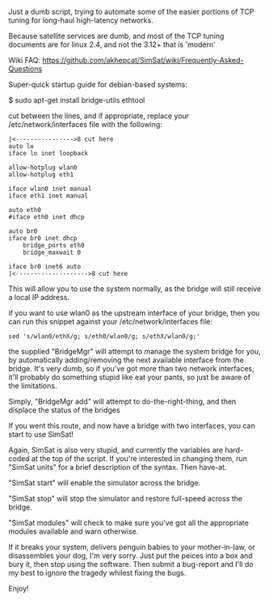 Just a dumb script, trying to automate some of the easier portions of TCP tuning for long-haul high-latency networks.

Because satellite services are dumb, and most of the TCP tuning documents are for linux 2.4, and not the 3.12+ that is 'modern'

Wiki FAQ: https://github.com/akhepcat/SimSat/wiki/Frequently-Asked-Questions

Super-quick startup guide for debian-based systems:

$ sudo apt-get install bridge-utils ethtool

cut between the lines, and if appropriate, replace your /etc/network/interfaces
file with the following:  

    |<---------------->8 cut here
    auto lo
    iface lo inet loopback
    
    allow-hotplug wlan0
    allow-hotplug eth1
    
    iface wlan0 inet manual
    iface eth1 inet manual
    
    auto eth0
    #iface eth0 inet dhcp
    
    auto br0
    iface br0 inet dhcp
        bridge_ports eth0
        bridge_maxwait 0
    
    iface br0 inet6 auto
    |<-------------------->8 cut here


This will allow you to use the system normally, as the bridge
will still receive a local IP address.

if you want to use wlan0 as the upstream interface of your bridge, then you can run this snippet
against your /etc/network/interfaces file:

    sed 's/wlan0/ethX/g; s/eth0/wlan0/g; s/ethX/wlan0/g;'  

the supplied "BridgeMgr"  will attempt to manage the system bridge for you,
by automatically adding/removing the next available interface from the bridge.
It's very dumb, so if you've got more than two network interfaces, it'll probably
do something stupid like eat your pants, so just be aware of the limitations.

Simply, "BridgeMgr add"   will attempt to do-the-right-thing,
and then displace the status of the bridges

If you went this route, and now have a bridge with two interfaces, you can start
to use SimSat!

Again, SimSat is also very stupid, and currently the variables are hard-coded at
the top of the script.  If you're interested in changing them, run "SimSat units"
for a brief description of the syntax.  Then have-at.

"SimSat start"  will enable the simulator across the bridge.

"SimSat stop" will stop the simulator and restore full-speed across the bridge.

"SimSat modules"  will check to make sure you've got all the appropriate modules available and warn otherwise.

If it breaks your system, delivers penguin babies to your mother-in-law, or disassembles your dog,
I'm very sorry.  Just put the peices into a box and bury it, then stop using the software.
Then submit a bug-report and I'll do my best to ignore the tragedy whilest fixing the bugs.

Enjoy!
